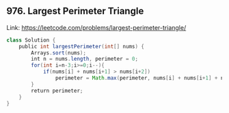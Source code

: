 ## 976. Largest Perimeter Triangle
Link: https://leetcode.com/problems/largest-perimeter-triangle/

```java
class Solution {
    public int largestPerimeter(int[] nums) {
        Arrays.sort(nums);
        int n = nums.length, perimeter = 0;
        for(int i=n-3;i>=0;i--){
            if(nums[i] + nums[i+1] > nums[i+2])
                perimeter = Math.max(perimeter, nums[i] + nums[i+1] + nums[i+2]);
        }
        return perimeter;
    }
}
```
